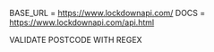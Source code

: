 BASE_URL = https://www.lockdownapi.com/
DOCS = https://www.lockdownapi.com/api.html 

VALIDATE POSTCODE WITH REGEX 